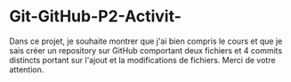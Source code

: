 # Git-GitHub-P2-Activit-

Dans ce projet, je souhaite montrer que j'ai bien compris le cours et que je sais créer un repository sur GitHub comportant deux fichiers et 4 commits distincts portant sur l'ajout et la modifications de fichiers.
Merci de votre attention.
